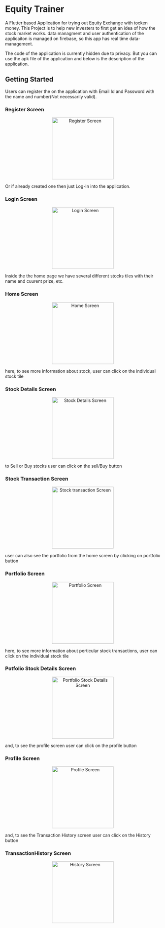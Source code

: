 # Equity Trainer

A Flutter based Application for trying out Equity Exchange with tocken money. This Project is to help new investers to first get an idea of how the stock market works.
data managment and user authentication of the applicaiton is managed on firebase, so this app has real time data-management.

The code of the application is currently hidden due to privacy.
But you can use the apk file of the application and below is the description of the application.

## Getting Started

Users can register the on the application with Email Id and Password with the name and number(Not necessarily valid).

### Register Screen
<p align="center">
  <img src="./images/dark_register.jpg" alt="Register Screen" width="200" >
</p>

Or if already created one then just Log-In into the application.

### Login Screen
<p align="center">
  <img src="./images/dark_login.jpg" alt="Login Screen" width="200" >
</p>

Inside the the home page we have several different stocks tiles with their name and cuurent prize, etc.

### Home Screen
<p align="center">
  <img src="./images/dark_stocks.jpg" alt="Home Screen" width="200" >
</p>

here, to see more information about stock, user can click on the individual stock tile

### Stock Details Screen
<p align="center">
  <img src="./images/dark_details(1).jpg" alt="Stock Details Screen" width="200" >
</p>

to Sell or Buy stocks user can click on the sell/Buy button

### Stock Transaction Screen
<p align="center">
  <img src="./images/dark_transaction.jpg" alt="Stock transaction Screen" width="200" >
</p>

user can also see the portfolio from the home screen by clicking on portfolio button

### Portfolio Screen
<p align="center">
  <img src="./images/dark_portfolio.jpg" alt="Portfolio Screen" width="200" >
</p>

here, to see more information about perticular stock transactions, user can click on the individual stock tile

### Potfolio Stock Details Screen
<p align="center">
  <img src="./images/dark_portfolio-details.jpg" alt="Portfolio Stock Details Screen" width="200" >
</p>

and, to see the profile screen user can click on the profile button

### Profile Screen
<p align="center">
  <img src="./images/dark_profile.jpg" alt="Profile Screen" width="200" >
</p>

and, to see the Transaction History screen user can click on the History button

### TransactionHistory Screen
<p align="center">
  <img src="./images/dark_history.jpg" alt="History Screen" width="200" >
</p>


